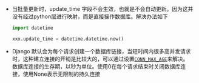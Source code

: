 - 当批量更新时，update_time 字段不会生效，也就是不会自动更新。因为这并没有经过python层进行映射，而是直接操作数据库。解决办法如下

  ```python
  import datetime
  
  xxx.update_time = datetime.datetime.now()
  ```

- Django 默认会为每个请求创建一个数据库链接，当短时间内很多高并发请求时，这种建立连接的开销是比较大的，可以通过设置[`CONN_MAX_AGE`](https://docs.djangoproject.com/en/3.2/ref/settings/#std-setting-CONN_MAX_AGE)来解决。 数据库连接的生存期，以秒为单位。使用0在每个请求结束时关闭数据库连接，使用None表示无限制的持久连接